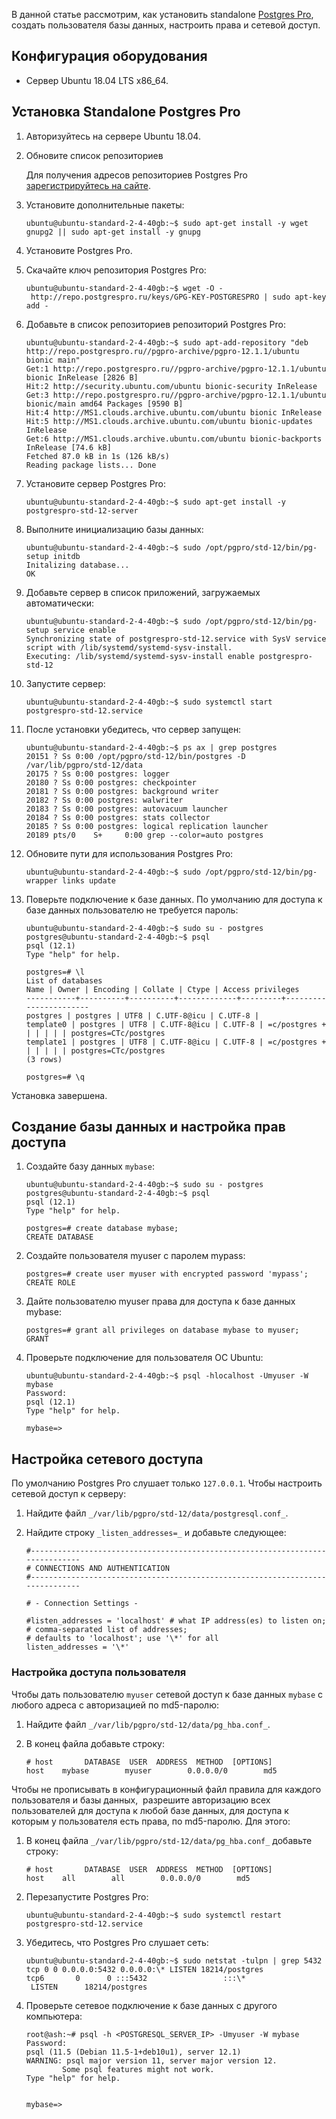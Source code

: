 В данной статье рассмотрим, как установить standalone [Postgres Pro](https://postgrespro.ru/about), создать пользователя базы данных, настроить права и сетевой доступ.

## Конфигурация оборудования

- Сервер Ubuntu 18.04 LTS x86_64.

## Установка Standalone Postgres Pro

1.  Авторизуйтесь на сервере Ubuntu 18.04.
1.  Обновите список репозиториев

    <info>

    Для получения адресов репозиториев Postgres Pro [зарегистрируйтесь на сайте](https://postgrespro.ru/).

    </info>

1.  Установите дополнительные пакеты:

    ```
    ubuntu@ubuntu-standard-2-4-40gb:~$ sudo apt-get install -y wget gnupg2 || sudo apt-get install -y gnupg
    ```

1. Установите Postgres Pro.
1. Скачайте ключ репозитория Postgres Pro:

    ```
    ubuntu@ubuntu-standard-2-4-40gb:~$ wget -O - http://repo.postgrespro.ru/keys/GPG-KEY-POSTGRESPRO | sudo apt-key add -
    ```

1. Добавьте в список репозиториев репозиторий Postgres Pro:

    ```
    ubuntu@ubuntu-standard-2-4-40gb:~$ sudo apt-add-repository "deb http://repo.postgrespro.ru//pgpro-archive/pgpro-12.1.1/ubuntu bionic main"
    Get:1 http://repo.postgrespro.ru//pgpro-archive/pgpro-12.1.1/ubuntu bionic InRelease [2826 B]
    Hit:2 http://security.ubuntu.com/ubuntu bionic-security InRelease
    Get:3 http://repo.postgrespro.ru//pgpro-archive/pgpro-12.1.1/ubuntu bionic/main amd64 Packages [9590 B]
    Hit:4 http://MS1.clouds.archive.ubuntu.com/ubuntu bionic InRelease
    Hit:5 http://MS1.clouds.archive.ubuntu.com/ubuntu bionic-updates InRelease
    Get:6 http://MS1.clouds.archive.ubuntu.com/ubuntu bionic-backports InRelease [74.6 kB]
    Fetched 87.0 kB in 1s (126 kB/s)
    Reading package lists... Done
    ```

1. Установите сервер Postgres Pro:

    ```
    ubuntu@ubuntu-standard-2-4-40gb:~$ sudo apt-get install -y postgrespro-std-12-server
    ```

1. Выполните инициализацию базы данных:

    ```
    ubuntu@ubuntu-standard-2-4-40gb:~$ sudo /opt/pgpro/std-12/bin/pg-setup initdb
    Initalizing database...
    OK
    ```

1. Добавьте сервер в список приложений, загружаемых автоматически:

    ```
    ubuntu@ubuntu-standard-2-4-40gb:~$ sudo /opt/pgpro/std-12/bin/pg-setup service enable
    Synchronizing state of postgrespro-std-12.service with SysV service script with /lib/systemd/systemd-sysv-install.
    Executing: /lib/systemd/systemd-sysv-install enable postgrespro-std-12
    ```

1. Запустите сервер:

    ```
    ubuntu@ubuntu-standard-2-4-40gb:~$ sudo systemctl start postgrespro-std-12.service
    ```

1. После установки убедитесь, что сервер запущен:

    ```
    ubuntu@ubuntu-standard-2-4-40gb:~$ ps ax | grep postgres
    20151 ? Ss 0:00 /opt/pgpro/std-12/bin/postgres -D /var/lib/pgpro/std-12/data
    20175 ? Ss 0:00 postgres: logger
    20180 ? Ss 0:00 postgres: checkpointer
    20181 ? Ss 0:00 postgres: background writer
    20182 ? Ss 0:00 postgres: walwriter
    20183 ? Ss 0:00 postgres: autovacuum launcher
    20184 ? Ss 0:00 postgres: stats collector
    20185 ? Ss 0:00 postgres: logical replication launcher
    20189 pts/0    S+     0:00 grep --color=auto postgres

    ```

1. Обновите пути для использования Postgres Pro:

    ```
    ubuntu@ubuntu-standard-2-4-40gb:~$ sudo /opt/pgpro/std-12/bin/pg-wrapper links update
    ```

1. Поверьте подключение к базе данных. По умолчанию для доступа к базе данных пользователю не требуется пароль:

    ```
    ubuntu@ubuntu-standard-2-4-40gb:~$ sudo su - postgres
    postgres@ubuntu-standard-2-4-40gb:~$ psql
    psql (12.1)
    Type "help" for help.

    postgres=# \l
    List of databases
    Name | Owner | Encoding | Collate | Ctype | Access privileges
    -----------+----------+----------+-------------+---------+-----------------------
    postgres | postgres | UTF8 | C.UTF-8@icu | C.UTF-8 |
    template0 | postgres | UTF8 | C.UTF-8@icu | C.UTF-8 | =c/postgres +
    | | | | | postgres=CTc/postgres
    template1 | postgres | UTF8 | C.UTF-8@icu | C.UTF-8 | =c/postgres +
    | | | | | postgres=CTc/postgres
    (3 rows)

    postgres=# \q
    ```

Установка завершена.

## Создание базы данных и настройка прав доступа

1. Создайте базу данных `mybase`:

    ```
    ubuntu@ubuntu-standard-2-4-40gb:~$ sudo su - postgres
    postgres@ubuntu-standard-2-4-40gb:~$ psql
    psql (12.1)
    Type "help" for help.

    postgres=# create database mybase;
    CREATE DATABASE
    ```

1. Создайте пользователя myuser c паролем mypass:

    ```
    postgres=# create user myuser with encrypted password 'mypass';
    CREATE ROLE
    ```

1. Дайте пользователю myuser права для доступа к базе данных mybase:

    ```
    postgres=# grant all privileges on database mybase to myuser;
    GRANT
    ```

1. Проверьте подключение для пользователя ОС Ubuntu:

    ```
    ubuntu@ubuntu-standard-2-4-40gb:~$ psql -hlocalhost -Umyuser -W mybase
    Password:
    psql (12.1)
    Type "help" for help.

    mybase=>
    ```

## Настройка сетевого доступа

По умолчанию Postgres Pro слушает только `127.0.0.1`. Чтобы настроить сетевой доступ к серверу:

1. Найдите файл `_/var/lib/pgpro/std-12/data/postgresql.conf_`.

1. Найдите строку `_listen_addresses=_` и добавьте следующее:

    ```
    #------------------------------------------------------------------------------
    # CONNECTIONS AND AUTHENTICATION
    #------------------------------------------------------------------------------

    # - Connection Settings -

    #listen_addresses = 'localhost' # what IP address(es) to listen on;
    # comma-separated list of addresses;
    # defaults to 'localhost'; use '\*' for all
    listen_addresses = '\*'
    ```

### Настройка доступа пользователя

Чтобы дать пользователю `myuser` сетевой доступ к базе данных `mybase` с любого адреса с авторизацией по md5-паролю:

1. Найдите файл `_/var/lib/pgpro/std-12/data/pg_hba.conf_`.

1. В конец файла добавьте строку:

    ```
    # host       DATABASE  USER  ADDRESS  METHOD  [OPTIONS]
    host    mybase        myuser        0.0.0.0/0        md5
    ```

Чтобы не прописывать в конфигурационный файл правила для каждого пользователя и базы данных,  разрешите авторизацию всех пользователей для доступа к любой базе данных, для доступа к которым у пользователя есть права, по md5-паролю. Для этого:

1. В конец файла `_/var/lib/pgpro/std-12/data/pg_hba.conf_` добавьте строку:

    ```
    # host       DATABASE  USER  ADDRESS  METHOD  [OPTIONS]
    host    all        all        0.0.0.0/0        md5
    ```

1. Перезапустите Postgres Pro:

    ```
    ubuntu@ubuntu-standard-2-4-40gb:~$ sudo systemctl restart postgrespro-std-12.service
    ```

1. Убедитесь, что Postgres Pro слушает сеть:

    ```
    ubuntu@ubuntu-standard-2-4-40gb:~$ sudo netstat -tulpn | grep 5432
    tcp 0 0 0.0.0.0:5432 0.0.0.0:\* LISTEN 18214/postgres
    tcp6       0      0 :::5432                 :::\*                    LISTEN      18214/postgres
    ```

1. Проверьте сетевое подключение к базе данных с другого компьютера:

    ```
    root@ash:~# psql -h <POSTGRESQL_SERVER_IP> -Umyuser -W mybase
    Password:
    psql (11.5 (Debian 11.5-1+deb10u1), server 12.1)
    WARNING: psql major version 11, server major version 12.
            Some psql features might not work.
    Type "help" for help.


    mybase=>
    ```
